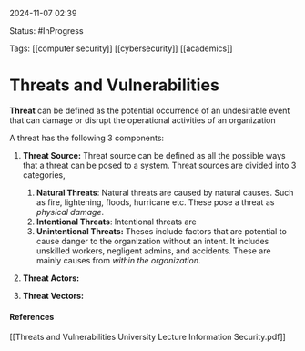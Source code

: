 
2024-11-07 02:39

Status: #InProgress 

Tags: [[computer security]] [[cybersecurity]] [[academics]]

# Threats and Vulnerabilities

**Threat** can be defined as the potential occurrence of an undesirable event that can damage or disrupt the operational activities of an organization

A threat has the following 3 components:

1. **Threat Source:**
Threat source can be defined as all the possible ways that a threat can be posed to a system. Threat sources are divided into 3 categories,
	1. **Natural Threats**: Natural threats are caused by natural causes. Such as fire, lightening, floods, hurricane etc. These pose a threat as *physical damage*.
	2. **Intentional Threats**: Intentional threats are 
	3. **Unintentional Threats:** Theses include factors that are potential to cause danger to the organization without an intent. It includes unskilled workers, negligent admins, and accidents. These are mainly causes from *within the organization*.







1. **Threat Actors:**


2. **Threat Vectors:**





#### References
[[Threats and Vulnerabilities University Lecture Information Security.pdf]]